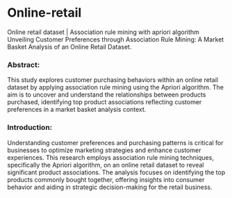 # Online-retail
Online retail dataset | Association rule mining with apriori algorithm
Unveiling Customer Preferences through Association Rule Mining: A Market Basket Analysis of an Online Retail Dataset.
### Abstract:
This study explores customer purchasing behaviors within an online retail dataset by applying association rule mining using the Apriori algorithm. The aim is to uncover and understand the relationships between products purchased, identifying top product associations reflecting customer preferences in a market basket analysis context.
### Introduction:
Understanding customer preferences and purchasing patterns is critical for businesses to optimize marketing strategies and enhance customer experiences. This research employs association rule mining techniques, specifically the Apriori algorithm, on an online retail dataset to reveal significant product associations. The analysis focuses on identifying the top products commonly bought together, offering insights into consumer behavior and aiding in strategic decision-making for the retail business.
